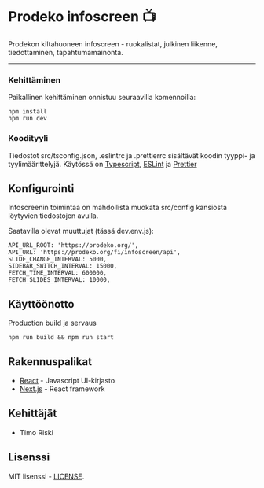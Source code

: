 # Prodeko infoscreen :tv:

Prodekon kiltahuoneen infoscreen - ruokalistat, julkinen liikenne, tiedottaminen, tapahtumamainonta.

---

### Kehittäminen

Paikallinen kehittäminen onnistuu seuraavilla komennoilla:

```
npm install
npm run dev
```

### Koodityyli

Tiedostot src/tsconfig.json, .eslintrc ja .prettierrc sisältävät koodin tyyppi- ja tyylimäärittelyjä. Käytössä on [Typescript](https://www.typescriptlang.org/), [ESLint](https://eslint.org/) ja [Prettier](https://prettier.io/)

## Konfigurointi

Infoscreenin toimintaa on mahdollista muokata src/config kansiosta löytyvien tiedostojen avulla.

Saatavilla olevat muuttujat (tässä dev.env.js):

```
API_URL_ROOT: 'https://prodeko.org/',
API_URL: 'https://prodeko.org/fi/infoscreen/api',
SLIDE_CHANGE_INTERVAL: 5000,
SIDEBAR_SWITCH_INTERVAL: 15000,
FETCH_TIME_INTERVAL: 600000,
FETCH_SLIDES_INTERVAL: 10000,
```

## Käyttöönotto

Production build ja servaus

```
npm run build && npm run start
```

## Rakennuspalikat

- [React](https://reactjs.org/) - Javascript UI-kirjasto
- [Next.js](https://nextjs.org/) - React framework

## Kehittäjät

- Timo Riski

## Lisenssi

MIT lisenssi - [LICENSE](LICENSE).
